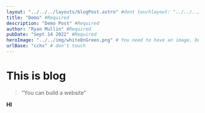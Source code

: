 ```yaml
---
layout: "../../../layouts/blogPost.astro" #dont touchlayout: "../../../layouts/blogPost.astro" #dont touch
title: "Demo" #Required
description: "Demo Post" #Required
author: "Ryan Mullin" #Required
pubDate: "Sept 14 2022" #Required
heroImage: "../../img/whiteOnGreen.png" # You need to have an image, but if you dont know how to resolve a path, I can for you
urlBase: "cchs" # don't touch
---
```



# This is blog


> "You can build a website"

**HI**

